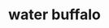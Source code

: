 ---
layout: animals&nature
title: water buffalo
emoji: water_buffalo
permalink: 🐃.html
image: assets/img/3moji/water_buffalo.png
---